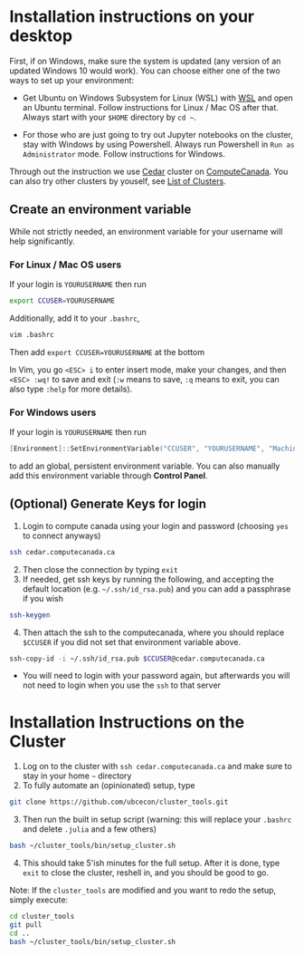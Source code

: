 # Installation instructions on your desktop
First, if on Windows, make sure the system is updated (any version of an updated Windows 10 would work). You can choose either one of the two ways to set up your environment:

- Get Ubuntu on Windows Subsystem for Linux (WSL) with [WSL](WSL.md) and open an Ubuntu terminal. Follow instructions for Linux / Mac OS after that. Always start with your `$HOME` directory by `cd ~`.

- For those who are just going to try out Jupyter notebooks on the cluster, stay with Windows by using Powershell. Always run Powershell in `Run as Administrator` mode. Follow instructions for Windows.

Through out the instruction we use [Cedar](https://docs.computecanada.ca/wiki/Cedar) cluster on [ComputeCanada](https://www.computecanada.ca/). You can also try other clusters by youself, see [List of Clusters](https://www.computecanada.ca/research-portal/accessing-resources/available-resources/).

## Create an environment variable
While not strictly needed, an environment variable for your username will help significantly.

### For Linux / Mac OS users
If your login is `YOURUSERNAME` then run
```bash
export CCUSER=YOURUSERNAME
```
Additionally, add it to your `.bashrc`,
```bash
vim .bashrc
```
Then add `export CCUSER=YOURUSERNAME` at the bottom

In Vim, you go `<ESC> i` to enter insert mode, make your changes, and then `<ESC> :wq!` to save and exit (`:w` means to save, `:q` means to exit, you can also type `:help` for more details).

### For Windows users
If your login is `YOURUSERNAME` then run
```powershell
[Environment]::SetEnvironmentVariable("CCUSER", "YOURUSERNAME", "Machine")
```
to add an global, persistent environment variable. You can also manually add this environment variable through **Control Panel**.

## (Optional) Generate Keys for login

1. Login to compute canada using your login and password (choosing `yes` to connect anyways)
```bash
ssh cedar.computecanada.ca
```
2. Then close the connection by typing `exit`
3. If needed, get ssh keys by running the following, and accepting the default location (e.g. `~/.ssh/id_rsa.pub`) and you can add a passphrase if you wish
```bash
ssh-keygen
```
4. Then attach the ssh to the computecanada, where you should replace `$CCUSER` if you did not set that environment variable above.
```bash
ssh-copy-id -i ~/.ssh/id_rsa.pub $CCUSER@cedar.computecanada.ca
```
   - You will need to login with your password again, but afterwards you will not need to login when you use the `ssh` to that server

# Installation Instructions on the Cluster

1. Log on to the cluster with `ssh cedar.computecanada.ca` and make sure to stay in your home `~` directory
2. To fully automate an (opinionated) setup, type
```bash
git clone https://github.com/ubcecon/cluster_tools.git
```
3. Then run the built in setup script (warning: this will replace your `.bashrc` and delete `.julia` and a few others)
```bash
bash ~/cluster_tools/bin/setup_cluster.sh
```
4. This should take 5'ish minutes for the full setup.  After it is done, type `exit` to close the cluster, reshell in, and you should be good to go.


Note: If the `cluster_tools` are modified and you want to redo the setup, simply execute:
```bash
cd cluster_tools
git pull
cd ..
bash ~/cluster_tools/bin/setup_cluster.sh
```

